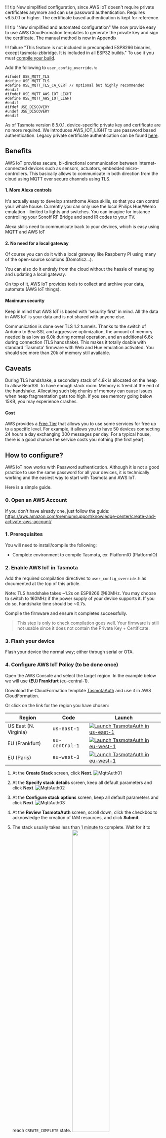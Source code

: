 !!! tip 
    New simplified configuration, since AWS IoT doesn't require private certificates anymore and can use password authentication. Requires v8.5.0.1 or higher. The certificate based authentication is kept for reference.

!!! tip "New simplified and automated configuration"
    We now provide easy to use AWS CloudFormation templates to generate the private key and sign the certificate. The manual method is now in Appendix

!!! failure "This feature is not included in precompiled ESP8266 binaries, except tasmota-zbbridge. It is included in all ESP32 builds."
    To use it you must [compile your build](Compile-your-build). 

Add the following to `user_config_override.h`:

```
#ifndef USE_MQTT_TLS
#define USE_MQTT_TLS
#define USE_MQTT_TLS_CA_CERT // Optional but highly recommended
#endif
#ifndef USE_MQTT_AWS_IOT_LIGHT
#define USE_MQTT_AWS_IOT_LIGHT
#endif
#ifdef USE_DISCOVERY
#undef USE_DISCOVERY
#endif
```

As of Tasmota version 8.5.0.1, device-specific private key and certificate are no more required. We introduces AWS_IOT_LIGHT to use password based authentication. Legacy private certificate authentication can be found [here](AWS-IoT-cert).

## Benefits

AWS IoT provides secure, bi-directional communication between Internet-connected devices such as sensors, actuators, embedded micro-controllers. This basically allows to communicate in both direction from the cloud using MQTT over secure channels using TLS.

#### 1. More Alexa controls

It's actually easy to develop smarthome Alexa skills, so that you can control your whole house. Currently you can only use the local Philips Hue/Wemo emulation - limited to lights and switches. You can imagine for instance controlling your Sonoff RF Bridge and send IR codes to your TV.

Alexa skills need to communicate back to your devices, which is easy using MQTT and AWS IoT

#### 2. No need for a local gateway

Of course you can do it with a local gateway like Raspberry PI using many of the open-source solutions (Domoticz...).

You can also do it entirely from the cloud without the hassle of managing and updating a local gateway.

On top of it, AWS IoT provides tools to collect and archive your data, automate (AWS IoT things).

#### Maximum security

Keep in mind that AWS IoT is based with 'security first' in mind. All the data in AWS IoT is your data and is not shared with anyone else.

Communication is done over TLS 1.2 tunnels. Thanks to the switch of Arduino to BearSSL and aggressive optimization, the amount of memory needed is as low as 6.0k during normal operation, and an additional 6.6k during connection (TLS handshake). This makes it totally doable with standard 'Tasmota' firmware with Web and Hue emulation activated. You should see more than 20k of memory still available.

## Caveats

During TLS handshake, a secondary stack of 4.8k is allocated on the heap to allow BearSSL to have enough stack room. Memory is freed at the end of the handshake. Allocating such big chunks of memory can cause issues when heap fragmentation gets too high. If you see memory going below 15KB, you may experience crashes.

#### Cost

AWS provides a [Free Tier](https://aws.amazon.com/free/) that allows you to use some services for free up to a specific level. For example, it allows you to have 50 devices connecting 24 hours a day exchanging 300 messages per day. For a typical house, there is a good chance the service costs you nothing (the first year).

## How to configure?

AWS IoT now works with Password authentication. Although it is not a good practice to use the same password for all your devices, it is technically working and the easiest way to start with Tasmota and AWS IoT.

Here is a simple guide.

### 0. Open an AWS Account

If you don't have already one, just follow the guide: <https://aws.amazon.com/premiumsupport/knowledge-center/create-and-activate-aws-account/>

### 1. Prerequisites

You will need to install/compile the following:

 * Complete environment to compile Tasmota, ex: PlatformIO (PlatformIO)

### 2. Enable AWS IoT in Tasmota

Add the required compilation directives to `user_config_override.h` as documented at the top of this article.

Note: TLS handshake takes ~1.2s on ESP8266 @80MHz. You may choose to switch to 160MHz if the power supply of your device supports it. If you do so, handshake time should be ~0.7s.

Compile the firmware and ensure it completes successfully.

> This step is only to check compilation goes well. Your firmware is still not usable since it does not contain the Private Key + Certificate.

### 3. Flash your device

Flash your device the normal way; either through serial or OTA.

### 4. Configure AWS IoT Policy (to be done once) 

Open the AWS Console and select the target region. In the example below we will use **(EU) Frankfurt** (eu-central-1).

Download the CloudFormation template [TasmotaAuth](https://tasmota.github.io/docs/_media/aws_iot/TasmotaAuth.yaml "TasmotaAuth CloudFormation template") and use it in AWS CloudFormation.


Or click on the link for the region you have chosen:  

Region| Code | Launch
------|------|-------
US East (N. Virginia) | <span style="font-family:'Courier';">us-east-1</span> | [![Launch TasmotaAuth in us-east-1](http://docs.aws.amazon.com/AWSCloudFormation/latest/UserGuide/images/cloudformation-launch-stack-button.png)](https://console.aws.amazon.com/cloudformation/home?region=us-east-1#/stacks/new?stackName=Tasmota&templateURL=https://tasmota-eu-central-1.s3.eu-central-1.amazonaws.com/TasmotaAuth.yaml)
EU (Frankfurt) | <span style="font-family:'Courier';">eu-central-1</span> | [![Launch TasmotaAuth in eu-west-1](http://docs.aws.amazon.com/AWSCloudFormation/latest/UserGuide/images/cloudformation-launch-stack-button.png)](https://console.aws.amazon.com/cloudformation/home?region=eu-central-1#/stacks/new?stackName=TasmotaAuth&templateURL=https://tasmota-eu-central-1.s3.eu-central-1.amazonaws.com/TasmotaAuth.yaml)
EU (Paris) | <span style="font-family:'Courier';">eu-west-3</span> | [![Launch TasmotaAuth in eu-west-1](http://docs.aws.amazon.com/AWSCloudFormation/latest/UserGuide/images/cloudformation-launch-stack-button.png)](https://console.aws.amazon.com/cloudformation/home?region=eu-west-3#/stacks/new?stackName=TasmotaAuth&templateURL=https://tasmota-eu-central-1.s3.eu-central-1.amazonaws.com/TasmotaAuth.yaml)

1. At the **Create Stack** screen, click **Next**.
   ![MqttAuth01](https://user-images.githubusercontent.com/49731213/96349739-e4dee200-10b1-11eb-94df-b0e006c3f010.png)

2. At the **Specify stack details** screen, keep all default parameters and click **Next**.
   ![MqttAuth02](https://user-images.githubusercontent.com/49731213/96349765-0fc93600-10b2-11eb-80b1-d97ac69012bc.png)

3. At the **Configure stack options** screen, keep all default parameters and click **Next**.
   ![MqttAuth03](https://user-images.githubusercontent.com/49731213/96349818-51f27780-10b2-11eb-90c5-4327e822789e.png)

4. At the **Review TasmotaAuth** screen, scroll down, click the checkbox to acknowledge the creation of IAM resources, and click **Submit**.

5. The stack usually takes less than 1 minute to complete. Wait for it to reach `CREATE_COMPLETE` state.
   <img width="50%" src="https://user-images.githubusercontent.com/49731213/96349843-7ea68f00-10b2-11eb-8fe0-5c1da253e384.png">

6. Copy the commands under `BackLogCommand`, you will need it to configure Tasmota devices. The BackLogCommand will be found on the Cloudformation console, under the Outputs tab.
   <img width="90%" src="https://user-images.githubusercontent.com/49731213/96370798-5de84300-115f-11eb-87a7-b4c01ddbe421.png">

7. If you have left the parameter `RetentionPolicy` to `Retain`, then you can delete this CloudFormation stack (it will not delete the Policy). Click on the **Delete** button.
   ![MqttAuth07](https://user-images.githubusercontent.com/49731213/96349854-9120c880-10b2-11eb-9919-25386d19ec13.png)

8. After less than 2 minutes, the stack should have reached the state `DELETE_COMPLETE`
   <img width="70%" src="https://user-images.githubusercontent.com/49731213/96349863-a138a800-10b2-11eb-9406-b254699102c5.png">

### 6. Configure Tasmota device

This is the last step, you need to configure the MQTT parameters. The easiest way is through the web console. We will only paste the backlog command from the **Outputs** tab of the CloudFormation console as previously instructed.

Example:
```
BackLog SetOption3 1; SetOption103 1; MqttHost a............u-ats.iot.eu-central-1.amazonaws.com; MqttPort 443; MqttUser tasmota?x-amz-customauthorizer-name=TasmotaAuth; MqttPassword YknLuSd2tBY2HodwI/7RqA==

11:28:44 CMD: BackLog SetOption3 1; SetOption103 1; MqttHost a............u-ats.iot.eu-central-1.amazonaws.com; MqttPort 443; MqttUser tasmota?x-amz-customauthorizer-name=TasmotaAuth; MqttPassword YknLuSd2tBY2HodwI/7RqA==
11:28:44 MQT: stat/tasmota_4B3316/RESULT = {"SetOption3":"ON"}
11:28:44 MQT: stat/tasmota_4B3316/RESULT = {"SetOption103":"ON"}
11:28:45 MQT: stat/tasmota_4B3316/RESULT = {"MqttHost":"a...........u-ats.iot.eu-central-1.amazonaws.com"}
11:28:45 MQT: stat/tasmota_4B3316/RESULT = {"MqttPort":443}
11:28:45 MQT: stat/tasmota_4B3316/RESULT = {"MqttUser":"tasmota?x-amz-customauthorizer-name=TasmotaAuth"}
11:28:45 MQT: stat/tasmota_4B3316/RESULT = {"MqttPassword":"YknLuSd2tBY2HodwI/7RqA=="}
11:28:47 APP: Restarting
```

#### Connect to AWS IoT

Once the `MQTTHost` and `MQTTPort` are configured, Tasmota will try to connect to AWS IoT. 

> Keep in mind that AWS IoT does not support 'retained' messages. Whatever the 'retained' configuration in Tasmota, messages are always published as 'retained=false'.

Here is an example of output you should see:

```
00:00:04 HTP: Web server active on sonoff-4585 with IP address 192.168.1.59
00:00:04 UPP: Multicast (re)joined
21:28:25 MQT: Attempting connection...
21:28:25 MQT: AWS IoT endpoint: xxxxxxxxxxxxx-ats.iot.eu-central-1.amazonaws.com
21:28:26 MQT: AWS IoT connected in 1279 ms
21:28:26 MQT: Connected
21:28:26 MQT: tele/tasmota/LWT = Online
21:28:26 MQT: cmnd/tasmota/POWER =
21:28:26 MQT: tele/tasmota/INFO1 = {"Module":"Sonoff Basic","Version":"9.0.0.2(sonoff)","FallbackTopic":
"cmnd/DVES_67B1E9_fb/","GroupTopic":"sonoffs"}
```

### 7. Check end-to-end communication

In the AWS IoT console, click on "**MQTT test client**" in the left panel.

In the "**Subscribe to a topic**" field, type `+/topic/#`, `topic` being your topic name, then click on "**Subscribe**". This will display all MQTT messages received. Type a command in the Web Tasmota console, you should see MQTT message flow.

Enjoy!

### 8. Cleaning

**Cleaning**: to avoid having CloudFormation templates piling up in your console, you can delete them. The created resources will remain, if you have left the parameter `RetentionPolicy` to `Retain`.

### 9. Troubleshooting

`TLSError` shows any error at the TLS level. See [here](TLS#tls-troubleshooting) for most common error codes.


### For implementation details, see [here](TLS)
